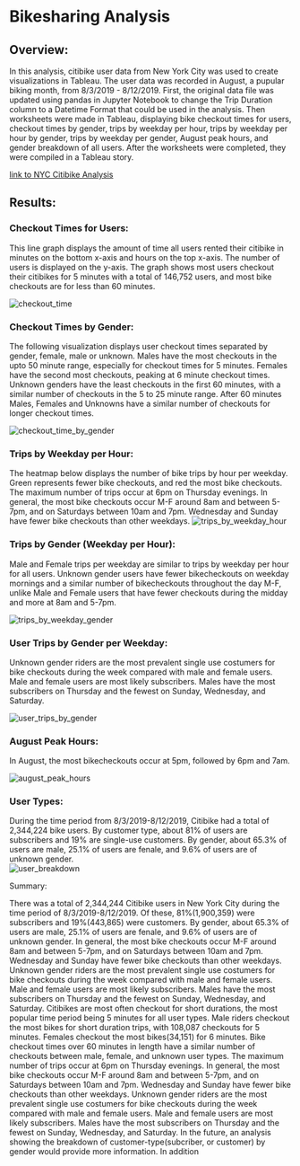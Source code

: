 # Bikesharing Analysis


## Overview:


In this analysis, citibike user data from New York City was used to create visualizations in Tableau.  The user data was recorded in August, a pupular biking month, from 8/3/2019 - 8/12/2019.  First, the original data file was updated using pandas in Jupyter Notebook to change the Trip Duration column to a Datetime Format that could be used in the analysis.  Then worksheets were made in Tableau, displaying bike checkout times for users, checkout times by gender, trips by weekday per hour, trips by weekday per hour by gender,  trips by weekday per gender, August peak hours, and gender breakdown of all users.  After the worksheets were completed, they were compiled in a Tableau story.

[link to NYC Citibike Analysis](https://public.tableau.com/app/profile/corinne.hume/viz/NYCCitibikeAnalysis_16240607751250/NYCCitibikeAnalysis)


## Results:


### Checkout Times for Users:


This line graph displays the amount of time all users rented their citibike in minutes on the bottom x-axis and hours on the top x-axis.  The number of users is displayed on the y-axis.  The graph shows most users checkout their citibikes for 5 minutes with a total of 146,752 users, and most bike checkouts are for less than 60 minutes.  

![checkout_time](https://user-images.githubusercontent.com/78699521/121812977-ecde2a00-cc1e-11eb-886f-79498d7f3402.png)


### Checkout Times by Gender:


The following visualization displays user checkout times separated by gender, female, male or unknown.  Males have the most checkouts in the upto 50 minute range, especially for checkout times for 5 minutes.  Females have the second most checkouts, peaking at 6 minute checkout times.  Unknown genders have the least checkouts in the first 60 minutes, with a similar number of checkouts in the 5 to 25 minute range. After 60 minutes Males, Females and Unknowns have a similar number of checkouts for longer checkout times. 

![checkout_time_by_gender](https://user-images.githubusercontent.com/78699521/121812986-f5366500-cc1e-11eb-8402-a152618915d5.png)


### Trips by Weekday per Hour:


The heatmap below displays the number of bike trips by hour per weekday.  Green represents fewer bike checkouts, and red the most bike checkouts.  The maximum number of trips occur at 6pm on Thursday evenings.  In general, the most bike checkouts occur M-F around 8am and between 5-7pm, and on Saturdays between 10am and 7pm.  Wednesday and Sunday have fewer bike checkouts than other weekdays.
![trips_by_weekday_hour](https://user-images.githubusercontent.com/78699521/121813005-0aab8f00-cc1f-11eb-82af-7c29782150c8.png)


### Trips by Gender (Weekday per Hour):
Male and Female trips per weekday are similar to trips by weekday per hour for all users.  Unknown gender users have fewer bikecheckouts on weekday mornings and a similar number of bikecheckouts throughout the day M-F, unlike Male and Female users that have fewer checkouts during the midday and more at 8am and 5-7pm.  

![trips_by_weekday_gender](https://user-images.githubusercontent.com/78699521/121813011-1303ca00-cc1f-11eb-8239-70e15ead221e.png)


### User Trips by Gender per Weekday:
Unknown gender riders are the most prevalent single use costumers for bike checkouts during the week compared with male and female users.  Male and female users are most likely subscribers.  Males have the most subscribers on Thursday and the fewest on Sunday, Wednesday, and Saturday. 

![user_trips_by_gender](https://user-images.githubusercontent.com/78699521/121813027-2878f400-cc1f-11eb-895b-b4fbfd6c6fd2.png)


### August Peak Hours:
In August, the most bikecheckouts occur at 5pm, followed by 6pm and 7am.

![august_peak_hours](https://user-images.githubusercontent.com/78699521/121813034-2fa00200-cc1f-11eb-8c22-4f7ebb20bed7.png)


### User Types:

During the time period from 8/3/2019-8/12/2019, Citibike had a total of 2,344,224 bike users. By customer type, about 81% of users are subscribers and 19% are single-use customers.  By gender, about 65.3% of users are male, 25.1% of users are fenale, and 9.6% of users are of unknown gender.  
![user_breakdown](https://user-images.githubusercontent.com/78699521/122624854-ff10fb80-d056-11eb-88e9-de4d60cdb86f.png)


Summary:


There was a total of 2,344,244 Citibike users in New York City during the time period of 8/3/2019-8/12/2019.  Of these, 81%(1,900,359) were subscribers and 19%(443,865) were customers.  By gender, about 65.3% of users are male, 25.1% of users are fenale, and 9.6% of users are of unknown gender.  In general, the most bike checkouts occur M-F around 8am and between 5-7pm, and on Saturdays between 10am and 7pm.  Wednesday and Sunday have fewer bike checkouts than other weekdays.  Unknown gender riders are the most prevalent single use costumers for bike checkouts during the week compared with male and female users.  Male and female users are most likely subscribers.  Males have the most subscribers on Thursday and the fewest on Sunday, Wednesday, and Saturday.  Citibikes are most often checkout for short durations, the most popular time period being 5 minutes for all user types.  Male riders checkout the most bikes for short duration trips, with 108,087 checkouts for 5 minutes.  Females checkout the most bikes(34,151) for 6 minutes. Bike checkout times over 60 minutes in length have a similar number of checkouts between male, female, and unknown user types.  The maximum number of trips occur at 6pm on Thursday evenings.  In general, the most bike checkouts occur M-F around 8am and between 5-7pm, and on Saturdays between 10am and 7pm.  Wednesday and Sunday have fewer bike checkouts than other weekdays.  Unknown gender riders are the most prevalent single use costumers for bike checkouts during the week compared with male and female users.  Male and female users are most likely subscribers.  Males have the most subscribers on Thursday and the fewest on Sunday, Wednesday, and Saturday.  In the future, an analysis showing the breakdown of customer-type(subcriber, or customer) by gender would provide more information.  In addition


